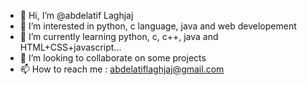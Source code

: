 - 👋 Hi, I’m @abdelatif Laghjaj
- 👀 I’m interested in python, c language, java and web developement
- 🌱 I’m currently learning python, c, c++, java and HTML+CSS+javascript...
- 💞️ I’m looking to collaborate on some projects
- 📫 How to reach me : abdelatiflaghjaj@gmail.com

<!---
abdelatif-X99/abdelatif-X99 is a ✨ special ✨ repository because its `README.md` (this file) appears on your GitHub profile.
You can click the Preview link to take a look at your changes.
--->
